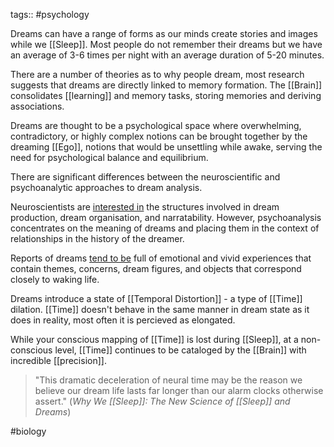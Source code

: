 tags:: #psychology 

Dreams can have a range of forms as our minds create stories and images while we [[Sleep]]. Most people do not remember their dreams but we have an average of 3-6 times per night with an average duration of 5-20 minutes.

There are a number of theories as to why people dream, most research suggests that dreams are directly linked to memory formation. The [[Brain]] consolidates [[learning]] and memory tasks, storing memories and deriving associations.

Dreams are thought to be a psychological space where overwhelming, contradictory, or highly complex notions can be brought together by the dreaming [[Ego]], notions that would be unsettling while awake, serving the need for psychological balance and equilibrium.

There are significant differences between the neuroscientific and psychoanalytic approaches to dream analysis.

Neuroscientists are [interested in](https://www.ncbi.nlm.nih.gov/pubmed/10669969) the structures involved in dream production, dream organisation, and narratability. However, psychoanalysis concentrates on the meaning of dreams and placing them in the context of relationships in the history of the dreamer.

Reports of dreams [tend to be](https://www.ncbi.nlm.nih.gov/pubmed/21075010/) full of emotional and vivid experiences that contain themes, concerns, dream figures, and objects that correspond closely to waking life.

Dreams introduce a state of [[Temporal Distortion]] - a type of [[Time]] dilation. [[Time]] doesn't behave in the same manner in dream state as it does in reality, most often it is percieved as elongated.

While your conscious mapping of [[Time]] is lost during [[Sleep]], at a non-conscious level, [[Time]] continues to be cataloged by the [[Brain]] with incredible [[precision]].

> "This dramatic deceleration of neural time may be the reason we believe our dream life lasts far longer than our alarm clocks otherwise assert."
> (*Why We [[Sleep]]: The New Science of [[Sleep]] and Dreams*)

#biology 